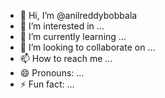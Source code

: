 - 👋 Hi, I’m @anilreddybobbala
- 👀 I’m interested in ...
- 🌱 I’m currently learning ...
- 💞️ I’m looking to collaborate on ...
- 📫 How to reach me ...
- 😄 Pronouns: ...
- ⚡ Fun fact: ...

<!---
anilreddybobbala/anilreddybobbala is a ✨ special ✨ repository because its `README.md` (this file) appears on your GitHub profile.
You can click the Preview link to take a look at your changes.
--->

